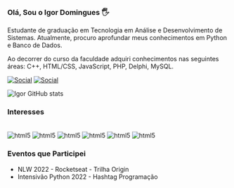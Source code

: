 ### Olá, Sou o Igor Domingues 🖐️
Estudante de graduação em Tecnologia em Análise e Desenvolvimento de Sistemas. Atualmente, procuro aprofundar meus conhecimentos em Python e Banco de Dados.

Ao decorrer do curso da faculdade adquiri conhecimentos nas seguintes áreas:
C++,
HTML/CSS,
JavaScript,
PHP,
Delphi,
MySQL.

[![Social](https://img.shields.io/badge/LinkedIn-0077B5?style=for-the-badge&logo=linkedin&logoColor=white)](https://www.linkedin.com/in/igor-pd/)
[![Social](https://img.shields.io/badge/Instagram-E4405F?style=for-the-badge&logo=instagram&logoColor=white)](https://www.instagram.com/igorpd_/)

![Igor GitHub stats](https://github-readme-stats.vercel.app/api?username=IgorPD&show_icons=true&theme=radical)

### Interesses

<div style="display: inline_block"><br/>
<img align="center" alt="html5" src="https://img.shields.io/badge/Python-14354C?style=for-the-badge&logo=python&logoColor=white"/>
<img align="center" alt="html5" src="https://img.shields.io/badge/MySQL-00000F?style=for-the-badge&logo=mysql&logoColor=white"/>
<img align="center" alt="html5" src="https://img.shields.io/badge/HTML5-E34F26?style=for-the-badge&logo=html5&logoColor=white"/>
<img align="center" alt="html5" src="https://img.shields.io/badge/CSS3-1572B6?style=for-the-badge&logo=css3&logoColor=white"/>
<img align="center" alt="html5" src="https://img.shields.io/badge/C-00599C?style=for-the-badge&logo=c&logoColor=white"/>
<img align="center" alt="html5" src="https://img.shields.io/badge/C%2B%2B-00599C?style=for-the-badge&logo=c%2B%2B&logoColor=white"/>
</div>

### Eventos que Participei
- NLW 2022 - Rocketseat  - Trilha Origin
- Intensivão Python 2022 - Hashtag Programação

